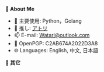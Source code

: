 __🌟 About Me__
+ 🔭 主要使用: Python，Golang
+ 🌱 推し: [アトリ](https://zh.moegirl.org.cn/%E4%BA%9A%E6%89%98%E8%8E%89)
+ 📫 E-mail: Watari@outlook.com
+ 🔏 OpenPGP: C2AB674A2022D3A8
+ 🌐 Languages: English, 中文, 日本語

__🎄 其它__
